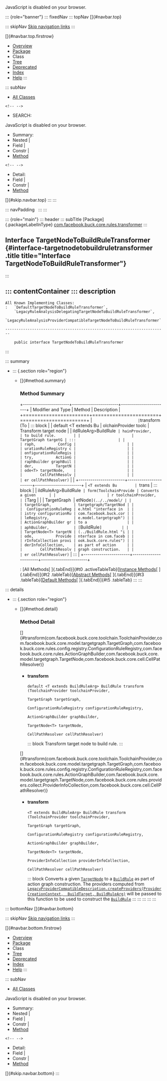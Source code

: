 <div>

JavaScript is disabled on your browser.

</div>

::: {role="banner"}
::: fixedNav
::: topNav
[]{#navbar.top}

::: skipNav
[Skip navigation links](#skip.navbar.top "Skip navigation links")
:::

[]{#navbar.top.firstrow}

-   [Overview](../../../../../../index.html)
-   [Package](package-summary.html)
-   Class
-   [Tree](package-tree.html)
-   [Deprecated](../../../../../../deprecated-list.html)
-   [Index](../../../../../../index-all.html)
-   [Help](../../../../../../help-doc.html)
:::

::: subNav
-   [All Classes](../../../../../../allclasses.html)

```{=html}
<!-- -->
```
-   SEARCH:

<div>

<div>

JavaScript is disabled on your browser.

</div>

</div>

<div>

-   Summary: 
-   Nested \| 
-   Field \| 
-   Constr \| 
-   [Method](#method.summary)

```{=html}
<!-- -->
```
-   Detail: 
-   Field \| 
-   Constr \| 
-   [Method](#method.detail)

</div>

[]{#skip.navbar.top}
:::
:::

::: navPadding
 
:::
:::

::: {role="main"}
::: header
::: subTitle
[Package]{.packageLabelInType} [com.facebook.buck.core.rules.transformer](package-summary.html)
:::

## Interface TargetNodeToBuildRuleTransformer {#interface-targetnodetobuildruletransformer .title title="Interface TargetNodeToBuildRuleTransformer"}
:::

::: contentContainer
::: description
-   

    All Known Implementing Classes:
    :   `DefaultTargetNodeToBuildRuleTransformer`,
        `LegacyRuleAnalysisDelegatingTargetNodeToBuildRuleTransformer`,
        `LegacyRuleAnalysisProviderCompatibleTargetNodeToBuildRuleTransformer`

    ------------------------------------------------------------------------

        public interface TargetNodeToBuildRuleTransformer
:::

::: summary
-   ::: {.section role="region"}
    -   []{#method.summary}

        ### Method Summary

        +-----------------------+-----------------------+-----------------------+
        | Modifier and Type     | Method                | Description           |
        +=======================+=======================+=======================+
        | `                     | `transform​(To         | ::: block             |
        | default <T extends Bu | olchainProvider toolc | Transform target node |
        | ildRuleArg>BuildRule` | hainProvider,         | to build rule.        |
        |                       |   TargetGraph targetG | :::                   |
        |                       | raph,          Config |                       |
        |                       | urationRuleRegistry c |                       |
        |                       | onfigurationRuleRegis |                       |
        |                       | try,          ActionG |                       |
        |                       | raphBuilder graphBuil |                       |
        |                       | der,          TargetN |                       |
        |                       | ode<T> targetNode,    |                       |
        |                       |        CellPathResolv |                       |
        |                       | er cellPathResolver)` |                       |
        +-----------------------+-----------------------+-----------------------+
        | `<T extends Bu        | `trans                | ::: block             |
        | ildRuleArg>BuildRule` | form​(ToolchainProvide | Converts a given      |
        |                       | r toolchainProvider,  | [`Targ                |
        |                       |          TargetGraph  | etNode`](../../model/ |
        |                       | targetGraph,          | targetgraph/TargetNod |
        |                       |  ConfigurationRuleReg | e.html "interface in  |
        |                       | istry configurationRu | com.facebook.buck.cor |
        |                       | leRegistry,           | e.model.targetgraph") |
        |                       | ActionGraphBuilder gr | to a                  |
        |                       | aphBuilder,           | [`BuildRule`]         |
        |                       | TargetNode<T> targetN | (../BuildRule.html "i |
        |                       | ode,          Provide | nterface in com.faceb |
        |                       | rInfoCollection provi | ook.buck.core.rules") |
        |                       | derInfoCollection,    | as part of action     |
        |                       |        CellPathResolv | graph construction.   |
        |                       | er cellPathResolver)` | :::                   |
        +-----------------------+-----------------------+-----------------------+

        : [All Methods[ ]{.tabEnd}]{#t0 .activeTableTab}[[Instance
        Methods](javascript:show(2);)[ ]{.tabEnd}]{#t2
        .tableTab}[[Abstract
        Methods](javascript:show(4);)[ ]{.tabEnd}]{#t3
        .tableTab}[[Default
        Methods](javascript:show(16);)[ ]{.tabEnd}]{#t5 .tableTab}
    :::
:::

::: details
-   ::: {.section role="region"}
    -   []{#method.detail}

        ### Method Detail

        []{#transform(com.facebook.buck.core.toolchain.ToolchainProvider,com.facebook.buck.core.model.targetgraph.TargetGraph,com.facebook.buck.core.rules.config.registry.ConfigurationRuleRegistry,com.facebook.buck.core.rules.ActionGraphBuilder,com.facebook.buck.core.model.targetgraph.TargetNode,com.facebook.buck.core.cell.CellPathResolver)}

        -   #### transform

            ``` methodSignature
            default <T extends BuildRuleArg> BuildRule transform​(ToolchainProvider toolchainProvider,
                                                                 TargetGraph targetGraph,
                                                                 ConfigurationRuleRegistry configurationRuleRegistry,
                                                                 ActionGraphBuilder graphBuilder,
                                                                 TargetNode<T> targetNode,
                                                                 CellPathResolver cellPathResolver)
            ```

            ::: block
            Transform target node to build rule.
            :::

        []{#transform(com.facebook.buck.core.toolchain.ToolchainProvider,com.facebook.buck.core.model.targetgraph.TargetGraph,com.facebook.buck.core.rules.config.registry.ConfigurationRuleRegistry,com.facebook.buck.core.rules.ActionGraphBuilder,com.facebook.buck.core.model.targetgraph.TargetNode,com.facebook.buck.core.rules.providers.collect.ProviderInfoCollection,com.facebook.buck.core.cell.CellPathResolver)}

        -   #### transform

            ``` methodSignature
            <T extends BuildRuleArg> BuildRule transform​(ToolchainProvider toolchainProvider,
                                                         TargetGraph targetGraph,
                                                         ConfigurationRuleRegistry configurationRuleRegistry,
                                                         ActionGraphBuilder graphBuilder,
                                                         TargetNode<T> targetNode,
                                                         ProviderInfoCollection providerInfoCollection,
                                                         CellPathResolver cellPathResolver)
            ```

            ::: block
            Converts a given
            [`TargetNode`](../../model/targetgraph/TargetNode.html "interface in com.facebook.buck.core.model.targetgraph")
            to a
            [`BuildRule`](../BuildRule.html "interface in com.facebook.buck.core.rules")
            as part of action graph construction. The providers computed
            from
            [`LegacyProviderCompatibleDescription.createProviders(ProviderCreationContext,  BuildTarget, BuildRuleArg)`](../LegacyProviderCompatibleDescription.html#createProviders(com.facebook.buck.core.rules.ProviderCreationContext,com.facebook.buck.core.model.BuildTarget,T))
            will be passed to this function to be used to construct the
            [`BuildRule`](../BuildRule.html "interface in com.facebook.buck.core.rules")
            :::
    :::
:::
:::
:::

::: bottomNav
[]{#navbar.bottom}

::: skipNav
[Skip navigation links](#skip.navbar.bottom "Skip navigation links")
:::

[]{#navbar.bottom.firstrow}

-   [Overview](../../../../../../index.html)
-   [Package](package-summary.html)
-   Class
-   [Tree](package-tree.html)
-   [Deprecated](../../../../../../deprecated-list.html)
-   [Index](../../../../../../index-all.html)
-   [Help](../../../../../../help-doc.html)
:::

::: subNav
-   [All Classes](../../../../../../allclasses.html)

<div>

<div>

JavaScript is disabled on your browser.

</div>

</div>

<div>

-   Summary: 
-   Nested \| 
-   Field \| 
-   Constr \| 
-   [Method](#method.summary)

```{=html}
<!-- -->
```
-   Detail: 
-   Field \| 
-   Constr \| 
-   [Method](#method.detail)

</div>

[]{#skip.navbar.bottom}
:::
